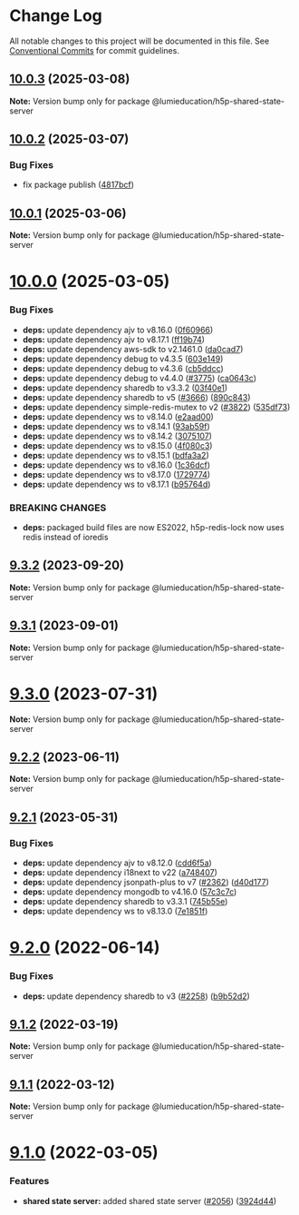 # Change Log

All notable changes to this project will be documented in this file.
See [Conventional Commits](https://conventionalcommits.org) for commit guidelines.

## [10.0.3](https://github.com/Lumieducation/H5P-Nodejs-library/compare/v10.0.2...v10.0.3) (2025-03-08)

**Note:** Version bump only for package @lumieducation/h5p-shared-state-server

## [10.0.2](https://github.com/Lumieducation/H5P-Nodejs-library/compare/v10.0.1...v10.0.2) (2025-03-07)

### Bug Fixes

- fix package publish ([4817bcf](https://github.com/Lumieducation/H5P-Nodejs-library/commit/4817bcf648ce5325610262579c7ab540a167544c))

## [10.0.1](https://github.com/Lumieducation/H5P-Nodejs-library/compare/v10.0.0...v10.0.1) (2025-03-06)

**Note:** Version bump only for package @lumieducation/h5p-shared-state-server

# [10.0.0](https://github.com/Lumieducation/H5P-Nodejs-library/compare/v9.3.2...v10.0.0) (2025-03-05)

### Bug Fixes

- **deps:** update dependency ajv to v8.16.0 ([0f60966](https://github.com/Lumieducation/H5P-Nodejs-library/commit/0f609661dbd1d70b2e558ae157aea82473b86847))
- **deps:** update dependency ajv to v8.17.1 ([ff19b74](https://github.com/Lumieducation/H5P-Nodejs-library/commit/ff19b7482b787ffb147b83fedf80a6bb694f7fe4))
- **deps:** update dependency aws-sdk to v2.1461.0 ([da0cad7](https://github.com/Lumieducation/H5P-Nodejs-library/commit/da0cad77664d28dce97f88745470e41fbccdfe12))
- **deps:** update dependency debug to v4.3.5 ([603e149](https://github.com/Lumieducation/H5P-Nodejs-library/commit/603e1495e3204dafd2c4ab17ef45d7d166a0d177))
- **deps:** update dependency debug to v4.3.6 ([cb5ddcc](https://github.com/Lumieducation/H5P-Nodejs-library/commit/cb5ddcce0341ee83d193815d484cac70b3c0d3cf))
- **deps:** update dependency debug to v4.4.0 ([#3775](https://github.com/Lumieducation/H5P-Nodejs-library/issues/3775)) ([ca0643c](https://github.com/Lumieducation/H5P-Nodejs-library/commit/ca0643cb9cae12b2dc1ae68a4e7dbb2b49d05eb7))
- **deps:** update dependency sharedb to v3.3.2 ([03f40e1](https://github.com/Lumieducation/H5P-Nodejs-library/commit/03f40e19f7aede714bb80e7630e5db3d5c98969a))
- **deps:** update dependency sharedb to v5 ([#3666](https://github.com/Lumieducation/H5P-Nodejs-library/issues/3666)) ([890c843](https://github.com/Lumieducation/H5P-Nodejs-library/commit/890c843bea9f09c01f62741da90a02d75d30ce07))
- **deps:** update dependency simple-redis-mutex to v2 ([#3822](https://github.com/Lumieducation/H5P-Nodejs-library/issues/3822)) ([535df73](https://github.com/Lumieducation/H5P-Nodejs-library/commit/535df73e4ecb988d78c139f5a1e9f7d391351453))
- **deps:** update dependency ws to v8.14.0 ([e2aad00](https://github.com/Lumieducation/H5P-Nodejs-library/commit/e2aad00f17013ba674d1ba1d184c92be0c980fd6))
- **deps:** update dependency ws to v8.14.1 ([93ab59f](https://github.com/Lumieducation/H5P-Nodejs-library/commit/93ab59ffb6953589d474ffc9c89786f13cd7f89d))
- **deps:** update dependency ws to v8.14.2 ([3075107](https://github.com/Lumieducation/H5P-Nodejs-library/commit/307510724ae60131ece55ed03c8bc228e343a9b3))
- **deps:** update dependency ws to v8.15.0 ([4f080c3](https://github.com/Lumieducation/H5P-Nodejs-library/commit/4f080c30a37a61411cc35f40155f7379abbb0e7a))
- **deps:** update dependency ws to v8.15.1 ([bdfa3a2](https://github.com/Lumieducation/H5P-Nodejs-library/commit/bdfa3a25b3be2693a20799283c0b4a5176782728))
- **deps:** update dependency ws to v8.16.0 ([1c36dcf](https://github.com/Lumieducation/H5P-Nodejs-library/commit/1c36dcf1d4523a29e438d47313ac99d82984bc02))
- **deps:** update dependency ws to v8.17.0 ([1729774](https://github.com/Lumieducation/H5P-Nodejs-library/commit/17297749bcea037a7b284b6fa59a3a617f6cd4d2))
- **deps:** update dependency ws to v8.17.1 ([b95764d](https://github.com/Lumieducation/H5P-Nodejs-library/commit/b95764d3ca9405670474f0ad1a366a857028d619))

### BREAKING CHANGES

- **deps:** packaged build files are now ES2022, h5p-redis-lock now uses redis instead of ioredis

## [9.3.2](https://github.com/Lumieducation/H5P-Nodejs-library/compare/v9.3.1...v9.3.2) (2023-09-20)

**Note:** Version bump only for package @lumieducation/h5p-shared-state-server

## [9.3.1](https://github.com/Lumieducation/H5P-Nodejs-library/compare/v9.3.0...v9.3.1) (2023-09-01)

**Note:** Version bump only for package @lumieducation/h5p-shared-state-server

# [9.3.0](https://github.com/Lumieducation/H5P-Nodejs-library/compare/v9.2.2...v9.3.0) (2023-07-31)

**Note:** Version bump only for package @lumieducation/h5p-shared-state-server

## [9.2.2](https://github.com/Lumieducation/H5P-Nodejs-library/compare/v9.2.1...v9.2.2) (2023-06-11)

**Note:** Version bump only for package @lumieducation/h5p-shared-state-server

## [9.2.1](https://github.com/Lumieducation/H5P-Nodejs-library/compare/v9.2.0...v9.2.1) (2023-05-31)

### Bug Fixes

- **deps:** update dependency ajv to v8.12.0 ([cdd6f5a](https://github.com/Lumieducation/H5P-Nodejs-library/commit/cdd6f5ae7db57a15d0a07aa3c080c4f16779f6c7))
- **deps:** update dependency i18next to v22 ([a748407](https://github.com/Lumieducation/H5P-Nodejs-library/commit/a748407dd864556641b97c920626da291f2c8f66))
- **deps:** update dependency jsonpath-plus to v7 ([#2362](https://github.com/Lumieducation/H5P-Nodejs-library/issues/2362)) ([d40d177](https://github.com/Lumieducation/H5P-Nodejs-library/commit/d40d177f4b757aee33f7f4db153070d38340893f))
- **deps:** update dependency mongodb to v4.16.0 ([57c3c7c](https://github.com/Lumieducation/H5P-Nodejs-library/commit/57c3c7cf543cf33aafd906de7d7ca9f99dc6a8a8))
- **deps:** update dependency sharedb to v3.3.1 ([745b55e](https://github.com/Lumieducation/H5P-Nodejs-library/commit/745b55ea40042ed34277502f300f29e576f332fc))
- **deps:** update dependency ws to v8.13.0 ([7e1851f](https://github.com/Lumieducation/H5P-Nodejs-library/commit/7e1851ff6a440a7b8446afdfd752e74b63d36d2d))

# [9.2.0](https://github.com/Lumieducation/H5P-Nodejs-library/compare/v9.1.2...v9.2.0) (2022-06-14)

### Bug Fixes

- **deps:** update dependency sharedb to v3 ([#2258](https://github.com/Lumieducation/H5P-Nodejs-library/issues/2258)) ([b9b52d2](https://github.com/Lumieducation/H5P-Nodejs-library/commit/b9b52d2e6d0ed63187c39b1489c4e3a0d7dc7fa1))

## [9.1.2](https://github.com/Lumieducation/H5P-Nodejs-library/compare/v9.1.1...v9.1.2) (2022-03-19)

**Note:** Version bump only for package @lumieducation/h5p-shared-state-server

## [9.1.1](https://github.com/Lumieducation/H5P-Nodejs-library/compare/v9.1.0...v9.1.1) (2022-03-12)

**Note:** Version bump only for package @lumieducation/h5p-shared-state-server

# [9.1.0](https://github.com/Lumieducation/H5P-Nodejs-library/compare/v9.0.10...v9.1.0) (2022-03-05)

### Features

- **shared state server:** added shared state server ([#2056](https://github.com/Lumieducation/H5P-Nodejs-library/issues/2056)) ([3924d44](https://github.com/Lumieducation/H5P-Nodejs-library/commit/3924d4478cdc791d08d1e2b4daf91500d4dce861))
